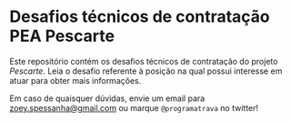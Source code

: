 # Desafios técnicos de contratação PEA Pescarte

Este repositório contém os desafios técnicos de contratação do projeto *Pescarte*. Leia o desafio referente à posição na qual possui interesse em atuar para obter mais informações.

Em caso de quaisquer dúvidas, envie um email para zoey.spessanha@gmail.com ou marque `@programatrava` no twitter!
